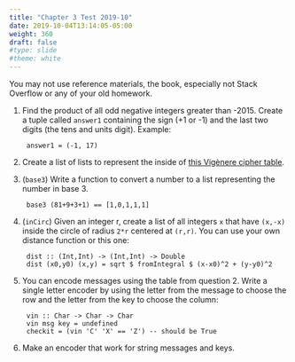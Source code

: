 ```yaml
---
title: "Chapter 3 Test 2019-10"
date: 2019-10-04T13:14:05-05:00
weight: 360
draft: false
#type: slide
#theme: white
---
```


You may not use reference materials, the book, especially not Stack
Overflow or any of your old homework. 

1. Find the product of all odd negative integers greater than -2015.
   Create a tuple called `answer1` containing the sign (+1
   or -1) and the last two digits (the tens and units digit). Example:
   
        answer1 = (-1, 17)
   
2. Create a list of lists to represent the inside of [this Vigènere
   cipher table](https://en.wikipedia.org/wiki/File:Vigen%C3%A8re_square_shading.svg).

3. (`base3`) Write a function to convert a number to a list
   representing the number in base 3.
   
        base3 (81+9+3+1) == [1,0,1,1,1]

4. (`inCirc`) Given an integer r,  create a list of all integers `x`
   that have `(x,-x)`  inside the circle of radius `2*r` centered at
   `(r,r)`. You can use  your own distance function or this one:
   
        dist :: (Int,Int) -> (Int,Int) -> Double
        dist (x0,y0) (x,y) = sqrt $ fromIntegral $ (x-x0)^2 + (y-y0)^2


5. You can encode messages using the table from question 2. Write a
   single letter encoder by using the letter from the message to
   choose the row and the letter from the key to choose the column:
       
        vin :: Char -> Char -> Char
        vin msg key = undefined
        checkit = (vin 'C' 'X' == 'Z') -- should be True

6. Make an encoder that work for string messages and keys. 

       
